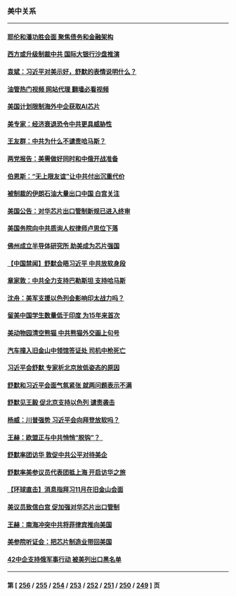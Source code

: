 ### 美中关系
---
#### [耶伦和潘功胜会面 聚焦债务和金融架构](../../pages/nf1412576/n14094797.md?10140045) 
#### [西方或升级制裁中共 国际大银行沙盘推演](../../pages/nf1412576/n14094673.md?10140045) 
#### [袁斌：习近平对美示好，舒默的表情说明什么？](../../pages/nf1412576/n14094410.md?10140045) 
#### [油管热门视频 网站代理 翻墙必看视频](http://138.2.39.72:81/youtube.html?epic-marker?10140045)
#### [美国计划限制海外中企获取AI芯片](../../pages/nf1412576/n14094244.md?10140045) 
#### [美专家：经济衰退恐令中共更具威胁性](../../pages/nf1412576/n14093993.md?10140045) 
#### [王友群：中共为什么不谴责哈马斯？](../../pages/nf1412576/n14094039.md?10140045) 
#### [两党报告：美需做好同时和中俄开战准备](../../pages/nf1412576/n14094045.md?10140045) 
#### [伯恩斯：“无上限友谊”让中共付出沉重代价](../../pages/nf1412576/n14093837.md?10140045) 
#### [被制裁的伊朗石油大量出口中国 白宫关注](../../pages/nf1412576/n14093558.md?10140045) 
#### [美国公告：对华芯片出口管制新规已进入终审](../../pages/nf1412576/n14093524.md?10140045) 
#### [美国务院向中共质询人权律师卢思位下落](../../pages/nf1412576/n14093321.md?10140045) 
#### [佛州成立半导体研究所 助美成为芯片强国](../../pages/nf1412576/n14093219.md?10140045) 
#### [【中国禁闻】舒默会晤习近平 中共放软身段](../../pages/nf1412576/n14092250.md?10140045) 
#### [章家敦：中共全力支持巴勒斯坦 支持哈马斯](../../pages/nf1412576/n14092729.md?10140045) 
#### [沈舟：美军支援以色列会影响印太战力吗？](../../pages/nf1412576/n14092679.md?10140045) 
#### [留美中国学生数量低于印度 为15年来首次](../../pages/nf1412576/n14092495.md?10140045) 
#### [美动物园清空熊猫 中共熊猫外交画上句号](../../pages/nf1412576/n14091930.md?10140045) 
#### [汽车撞入旧金山中领馆签证处 司机中枪死亡](../../pages/nf1412576/n14091803.md?10140045) 
#### [习近平会舒默 专家析北京放低姿态的原因](../../pages/nf1412576/n14091508.md?10140045) 
#### [舒默和习近平会面气氛紧张 就两问题表示不满](../../pages/nf1412576/n14091457.md?10140045) 
#### [舒默见王毅 促北京支持以色列 谴责袭击](../../pages/nf1412576/n14091259.md?10140045) 
#### [杨威：川普强势 习近平会向拜登放软吗？](../../pages/nf1412576/n14090644.md?10140045) 
#### [王赫：欧盟正与中共悄悄“脱钩”？  ](../../pages/nf1412576/n14090157.md?10140045) 
#### [舒默率团访华 敦促中共公平对待美企](../../pages/nf1412576/n14090375.md?10140045) 
#### [舒默率美参议员代表团抵上海 开启访华之旅](../../pages/nf1412576/n14090269.md?10140045) 
#### [【环球直击】消息指拜习11月在旧金山会面](../../pages/nf1412576/n14089369.md?10140045) 
#### [美议员致信白宫 促加强对华芯片出口管制](../../pages/nf1412576/n14090144.md?10140045) 
#### [王赫：南海冲突中共将菲律宾推向美国](../../pages/nf1412576/n14090142.md?10140045) 
#### [美参院听证会：把芯片制造业带回美国](../../pages/nf1412576/n14089961.md?10140045) 
#### [42中企支持俄军事行动 被美列出口黑名单](../../pages/nf1412576/n14089825.md?10140045) 

---
#### 第 [ [256](./256.md?10140045) / [255](./255.md?10140045) / [254](./254.md?10140045) / [253](./253.md?10140045) / [252](./252.md?10140045) / [251](./251.md?10140045) / [250](./250.md?10140045) / [249](./249.md?10140045) ] 页
